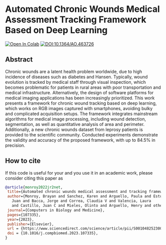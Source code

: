# Automated Chronic Wounds Medical Assessment Tracking Framework Based on Deep Learning

 [![Open In Colab](https://colab.research.google.com/assets/colab-badge.svg)](https://colab.research.google.com/github/simatec-uis/CO2Dnet/blob/main/notebooks/demo_train.ipynb)
 [![DOI:10.1364/AO.463726](https://zenodo.org/badge/DOI/10.1016/j.compbiomed.2023.107335.svg)](https://doi.org/10.1016/j.compbiomed.2023.107335)

## Abstract

Chronic wounds are a latent health problem worldwide, due to high incidence of diseases such as diabetes and Hansen. Typically, wound evolution is tracked by medical staff through visual inspection, which becomes problematic for patients in rural areas with poor transportation and medical infrastructure. Alternatively, the design of software platforms for medical imaging applications has been increasingly prioritized. This work presents a framework for chronic wound tracking based on deep learning, which works on RGB images captured with smartphones, avoiding bulky and complicated acquisition setups. The framework integrates mainstream algorithms for medical image processing, including wound detection, segmentation, as well as quantitative analysis of area and perimeter. Additionally, a new chronic wounds dataset from leprosy patients is provided to the scientific community. Conducted experiments demonstrate the validity and accuracy of the proposed framework, with up to 84.5% in precision.

## How to cite
If this code is useful for your and you use it in an academic work, please consider citing this paper as


```bib
@article{monroy2022jr2net,
 title={Automated chronic wounds medical assessment and tracking framework based on deep learning},
 author={Monroy, Brayan and Sanchez, Karen and Arguello, Paula and Estupi{\~n}{\'a}n,
   Juan and Bacca, Jorge and Correa, Claudia V and Valencia, Laura
   and Castillo, Juan C and Mieles, Olinto and Arguello, Henry and others},
 journal={Computers in Biology and Medicine},
 pages={107335},
 year={2023},
 publisher={Elsevier},
 url = {https://www.sciencedirect.com/science/article/pii/S0010482523008004},
 doi = {10.1016/j.compbiomed.2023.107335},
}
```

